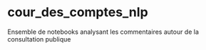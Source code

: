 # cour_des_comptes_nlp
Ensemble de notebooks analysant les commentaires autour de la consultation publique
